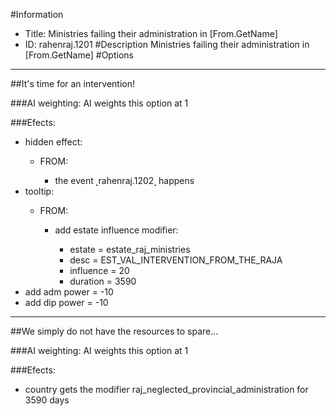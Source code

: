 #Information
 - Title: Ministries failing their administration in [From.GetName]
 - ID: rahenraj.1201
#Description
Ministries failing their administration in [From.GetName]
#Options

___
##It's time for an intervention!

###AI weighting:
AI weights this option at 1


###Efects:<ul><li>hidden effect:</li><ul><li>FROM:</li><ul><li>the event ˻rahenraj.1202˼ happens</li></ul></ul><li>tooltip:</li><ul><li>FROM:</li><ul><li>add estate influence modifier:</li><ul><li>estate = estate_raj_ministries</li><li>desc = EST_VAL_INTERVENTION_FROM_THE_RAJA</li><li>influence = 20</li><li>duration = 3590</li></ul></ul></ul><li>add adm power = -10</li><li>add dip power = -10</li></ul>

___
##We simply do not have the resources to spare...

###AI weighting:
AI weights this option at 1


###Efects:<ul><li>country gets the modifier raj_neglected_provincial_administration for 3590 days</li></ul>
